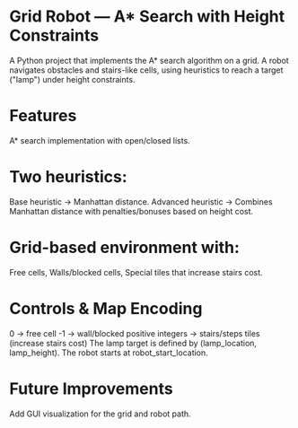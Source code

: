 # Grid Robot — A* Search with Height Constraints
A Python project that implements the A* search algorithm on a grid.
A robot navigates obstacles and stairs-like cells, using heuristics to reach a target ("lamp") under height constraints.

# Features
A* search implementation with open/closed lists.
# Two heuristics:
Base heuristic → Manhattan distance.
Advanced heuristic → Combines Manhattan distance with penalties/bonuses based on height cost.

# Grid-based environment with:
Free cells,
Walls/blocked cells,
Special tiles that increase stairs cost.

# Controls & Map Encoding
0 → free cell
-1 → wall/blocked
positive integers → stairs/steps tiles (increase stairs cost)
The lamp target is defined by (lamp_location, lamp_height).
The robot starts at robot_start_location.

# Future Improvements
Add GUI visualization for the grid and robot path.


